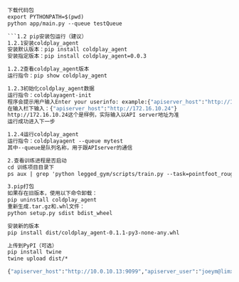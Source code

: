 ```1.1 本地代码运行
下载代码包
export PYTHONPATH=$(pwd)
python app/main.py --queue testQueue

```1.2 pip安装包运行（建议）
1.2.1安装coldplay_agent
安装默认版本：pip install coldplay_agent
安装指定版本：pip install coldplay_agent=0.0.3

1.2.2查看coldplay_agent版本
运行指令：pip show coldplay_agent

1.2.3初始化coldplay_agent数据
运行指令：coldplayagent-init 
程序会提示用户输入Enter your userinfo: example:{"apiserver_host":"http://10.0.10.13:9099"}
在输入栏下输入：{"apiserver_host":"http://172.16.10.24"}
http://172.16.10.24这个是样例，实际输入以API server地址为准
运行成功进入下一步

1.2.4运行coldplay_agent
运行指令：coldplayagent --queue mytest
其中--queue是队列名称，用于跟APIserver的通信

2.查看训练进程是否启动
cd 训练项目目录下
ps aux | grep 'python legged_gym/scripts/train.py --task=pointfoot_rough'

3.pip打包
如果存在旧版本，使用以下命令卸载：
pip uninstall coldplay_agent
重新生成.tar.gz和.whl文件：
python setup.py sdist bdist_wheel

安装新的版本
pip install dist/coldplay_agent-0.1.1-py3-none-any.whl

上传到PyPI（可选）
pip install twine
twine upload dist/*

{"apiserver_host":"http://10.0.10.13:9099","apiserver_user":"joeym@limxdynamics.com","apiserver_pwd":"limx123456"}

